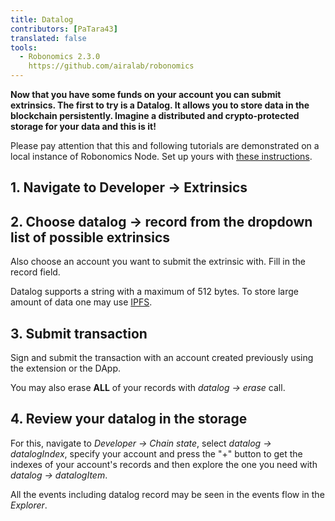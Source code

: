 ```yaml
---
title: Datalog
contributors: [PaTara43]
translated: false
tools:   
  - Robonomics 2.3.0
    https://github.com/airalab/robonomics
---
```


**Now that you have some funds on your account you can submit extrinsics. The first to try is a Datalog. It allows you 
to store data in the blockchain persistently. Imagine a distributed and crypto-protected storage for your data and this is it!**

<robo-wiki-note type="warning" title="Dev Node">

  Please pay attention that this and following tutorials are demonstrated on a local instance of Robonomics Node. Set
 up yours with [these instructions](/docs/run-dev-node).

</robo-wiki-note>

## 1. Navigate to Developer -> Extrinsics

<robo-wiki-picture src="datalog/extrinsics.jpg" />

## 2. Choose datalog -> record from the dropdown list of possible extrinsics

Also choose an account you want to submit the extrinsic with. Fill in the record field.

<robo-wiki-picture src="datalog/record.jpg" />

<robo-wiki-note type="note" title="Large amount of data">

  Datalog supports a string with a maximum of 512 bytes. To store large amount of data one may use [IPFS](https://ipfs.tech/).

</robo-wiki-note>

## 3. Submit transaction

Sign and submit the transaction with an account created previously using the extension or the DApp.

<robo-wiki-picture src="datalog/submit.jpg" />

<robo-wiki-note type="note" title="Erase">

  You may also erase **ALL** of your records with *datalog -> erase* call.

</robo-wiki-note>

## 4. Review your datalog in the storage

For this, navigate to *Developer -> Chain state*, select *datalog -> datalogIndex*, specify your account and press the 
"+" button to get the indexes of your account's records and then explore the one you need with *datalog -> datalogItem*.

<robo-wiki-picture src="datalog/item.jpg" />

<robo-wiki-note type="note" title="Explorer">

  All the events including datalog record may be seen in the events flow in the *Explorer*.

</robo-wiki-note>
